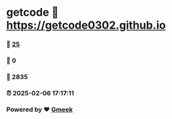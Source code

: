 # getcode :link: https://getcode0302.github.io 
### :page_facing_up: [25](https://getcode0302.github.io/tag.html) 
### :speech_balloon: 0 
### :hibiscus: 2835 
### :alarm_clock: 2025-02-06 17:17:11 
### Powered by :heart: [Gmeek](https://github.com/Meekdai/Gmeek)
